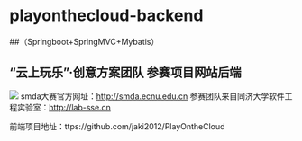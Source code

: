 # playonthecloud-backend
##（Springboot+SpringMVC+Mybatis）
## “云上玩乐”·创意方案团队 参赛项目网站后端
![](http://p1.bqimg.com/567571/54fe908dfc308ed9.png)
smda大赛官方网址：http://smda.ecnu.edu.cn
参赛团队来自同济大学软件工程实验室：http://lab-sse.cn

前端项目地址：ttps://github.com/jaki2012/PlayOntheCloud
